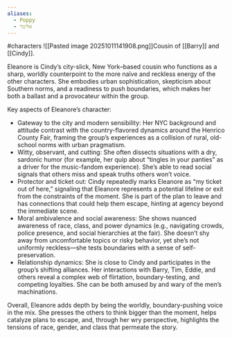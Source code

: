 ```yaml
---
aliases:
  - Poppy
  - אלינור
---
```

#characters 
![[Pasted image 20251011141908.png]]Cousin of [[Barry]] and [[Cindy]].


Eleanore is Cindy’s city-slick, New York–based cousin who functions as a sharp, worldly counterpoint to the more naïve and reckless energy of the other characters. She embodies urban sophistication, skepticism about Southern norms, and a readiness to push boundaries, which makes her both a ballast and a provocateur within the group.

Key aspects of Eleanore’s character:
- Gateway to the city and modern sensibility: Her NYC background and attitude contrast with the country-flavored dynamics around the Henrico County Fair, framing the group’s experiences as a collision of rural, old-school norms with urban pragmatism.
- Witty, observant, and cutting: She often dissects situations with a dry, sardonic humor (for example, her quip about “tingles in your panties” as a driver for the music-fandom experience). She’s able to read social signals that others miss and speak truths others won’t voice.
- Protector and ticket out: Cindy repeatedly marks Eleanore as “my ticket out of here,” signaling that Eleanore represents a potential lifeline or exit from the constraints of the moment. She is part of the plan to leave and has connections that could help them escape, hinting at agency beyond the immediate scene.
- Moral ambivalence and social awareness: She shows nuanced awareness of race, class, and power dynamics (e.g., navigating crowds, police presence, and social hierarchies at the fair). She doesn’t shy away from uncomfortable topics or risky behavior, yet she’s not uniformly reckless—she tests boundaries with a sense of self-preservation.
- Relationship dynamics: She is close to Cindy and participates in the group’s shifting alliances. Her interactions with Barry, Tim, Eddie, and others reveal a complex web of flirtation, boundary-testing, and competing loyalties. She can be both amused by and wary of the men’s machinations.

Overall, Eleanore adds depth by being the worldly, boundary-pushing voice in the mix. She presses the others to think bigger than the moment, helps catalyze plans to escape, and, through her wry perspective, highlights the tensions of race, gender, and class that permeate the story.